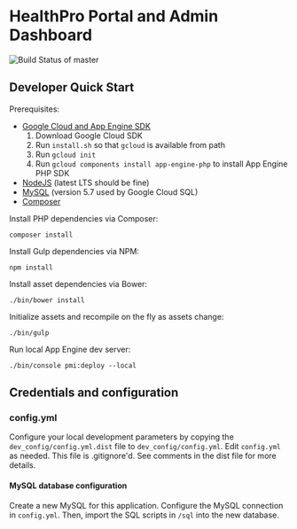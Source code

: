 # HealthPro Portal and Admin Dashboard

![Build Status of master](https://circleci.com/gh/vanderbilt/pmi-drc-hpo.png?circle-token=17ce7a55825cb047e685c2376d7e33441a07c590)

## Developer Quick Start

Prerequisites:

* [Google Cloud and App Engine SDK](https://cloud.google.com/appengine/docs/standard/php/download)
    1. Download Google Cloud SDK
    2. Run `install.sh` so that `gcloud` is available from path
    3. Run `gcloud init`
    4. Run `gcloud components install app-engine-php` to install App Engine PHP SDK
* [NodeJS](https://nodejs.org/) (latest LTS should be fine)
* [MySQL](https://dev.mysql.com/downloads/mysql/) (version 5.7 used by Google Cloud SQL)
* [Composer](https://getcomposer.org/doc/00-intro.md#globally)

Install PHP dependencies via Composer:

`composer install`

Install Gulp dependencies via NPM:

`npm install`

Install asset dependencies via Bower:

`./bin/bower install`

Initialize assets and recompile on the fly as assets change:

`./bin/gulp`

Run local App Engine dev server:

`./bin/console pmi:deploy --local`

## Credentials and configuration

### config.yml

Configure your local development parameters by copying the `dev_config/config.yml.dist` file to `dev_config/config.yml`.  Edit `config.yml` as needed.  This file is .gitignore'd.  See comments in the dist file for more details.

#### MySQL database configuration
Create a new MySQL for this application.  Configure the MySQL connection in `config.yml`.  Then, import the SQL scripts in `/sql` into the new database.
